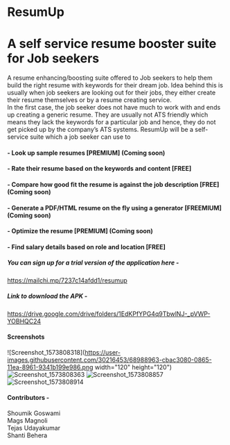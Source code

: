 # ResumUp 
# A self service resume booster suite for Job seekers

A resume enhancing/boosting suite offered to Job seekers to help them build the right resume with keywords for their dream job. Idea behind this is usually when job seekers are looking out for their jobs, they either create their resume themselves or by a resume creating service. <br>
In the first case, the job seeker does not have much to work with and ends up creating a generic resume. They are usually not ATS friendly which means they lack the keywords for a particular job and hence, they do not get picked up by the company’s ATS systems. ResumUp will be a self-service suite which a job seeker can use to 
#### - Look up sample resumes [PREMIUM] (Coming soon)
####	- Rate their resume based on the keywords and content [FREE]
####	- Compare how good fit the resume is against the job description [FREE] (Coming soon)
####	- Generate a PDF/HTML resume on the fly using a generator [FREEMIUM] (Coming soon)
####	- Optimize the resume [PREMIUM] (Coming soon)
#### - Find salary details based on role and location [FREE]

##### You can sign up for a trial version of the application here - 
https://mailchi.mp/7237c14afdd1/resumup

##### Link to download the APK - 
https://drive.google.com/drive/folders/1EdKPfYPG4q9TbwlNJ-_pVWP-YOBHQC24

#### Screenshots
![Screenshot_1573808318](https://user-images.githubusercontent.com/30216453/68988963-cbac3080-0865-11ea-8961-9341b199e986.png width="120" height="120")
![Screenshot_1573808363](https://user-images.githubusercontent.com/30216453/68988965-d797f280-0865-11ea-8ab4-27d4d2efdf1a.png)
![Screenshot_1573808857](https://user-images.githubusercontent.com/30216453/68988966-dff02d80-0865-11ea-8840-f6267a332c4a.png)
![Screenshot_1573808914](https://user-images.githubusercontent.com/30216453/68988969-e7afd200-0865-11ea-814b-f691bb16785d.png)


#### Contributors - 
Shoumik Goswami <br>
Mags Magnoli <br>
Tejas Udayakumar <br>
Shanti Behera <br>
